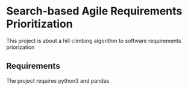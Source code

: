 # Search-based Agile Requirements Prioritization

This project is about a hill climbing algorithm to software requirements priorization

## Requirements <a name="requirements"></a>
The project requires python3 and pandas
